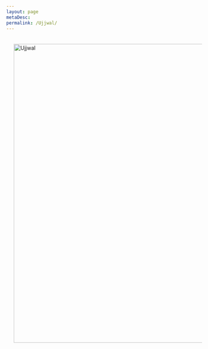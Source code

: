 ```yaml
---
layout: page
metaDesc: 
permalink: /Ujjwal/
---
```


<img src="/assets/ujjwal2.JPG" alt="Ujjwal" style="float:left;width:800px;margin:20px">
<div class="clearfix"></div>

